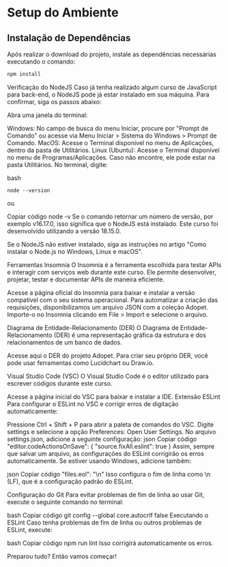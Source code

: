 # Setup do Ambiente

## Instalação de Dependências
Após realizar o download do projeto, instale as dependências necessárias executando o comando:
```bash
npm install

```

Verificação do NodeJS
Caso já tenha realizado algum curso de JavaScript para back-end, o NodeJS pode já estar instalado em sua máquina. Para confirmar, siga os passos abaixo:

Abra uma janela do terminal:

Windows: No campo de busca do menu Iniciar, procure por "Prompt de Comando" ou acesse via Menu Iniciar > Sistema do Windows > Prompt de Comando.
MacOS: Acesse o Terminal disponível no menu de Aplicações, dentro da pasta de Utilitários.
Linux (Ubuntu): Acesse o Terminal disponível no menu de Programas/Aplicações. Caso não encontre, ele pode estar na pasta Utilitários.
No terminal, digite:

bash
```
node --version
```
ou

Copiar código
node -v
Se o comando retornar um número de versão, por exemplo v16.17.0, isso significa que o NodeJS está instalado. Este curso foi desenvolvido utilizando a versão 18.15.0.

Se o NodeJS não estiver instalado, siga as instruções no artigo "Como instalar o Node.js no Windows, Linux e macOS".

Ferramentas
Insomnia
O Insomnia é a ferramenta escolhida para testar APIs e interagir com serviços web durante este curso. Ele permite desenvolver, projetar, testar e documentar APIs de maneira eficiente.

Acesse a página oficial do Insomnia para baixar e instalar a versão compatível com o seu sistema operacional.
Para automatizar a criação das requisições, disponibilizamos um arquivo JSON com a coleção Adopet. Importe-o no Insomnia clicando em File > Import e selecione o arquivo.

Diagrama de Entidade-Relacionamento (DER)
O Diagrama de Entidade-Relacionamento (DER) é uma representação gráfica da estrutura e dos relacionamentos de um banco de dados.

Acesse aqui o DER do projeto Adopet.
Para criar seu próprio DER, você pode usar ferramentas como Lucidchart ou Draw.io.

Visual Studio Code (VSC)
O Visual Studio Code é o editor utilizado para escrever códigos durante este curso.

Acesse a página inicial do VSC para baixar e instalar a IDE.
Extensão ESLint
Para configurar o ESLint no VSC e corrigir erros de digitação automaticamente:

Pressione Ctrl + Shift + P para abrir a paleta de comandos do VSC.
Digite settings e selecione a opção Preferences: Open User Settings.
No arquivo settings.json, adicione a seguinte configuração:
json
Copiar código
"editor.codeActionsOnSave": {
  "source.fixAll.eslint": true
}
Assim, sempre que salvar um arquivo, as configurações do ESLint corrigirão os erros automaticamente.
Se estiver usando Windows, adicione também:

json
Copiar código
"files.eol": "\n"
Isso configura o fim de linha como \n (LF), que é a configuração padrão do ESLint.

Configuração do Git
Para evitar problemas de fim de linha ao usar Git, execute o seguinte comando no terminal:

bash
Copiar código
git config --global core.autocrlf false
Executando o ESLint
Caso tenha problemas de fim de linha ou outros problemas de ESLint, execute:

bash
Copiar código
npm run lint
Isso corrigirá automaticamente os erros.

Preparou tudo? Então vamos começar!
